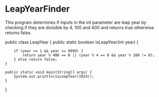# LeapYearFinder
This program determines if inputs in the int parameter are leap year by checking if they are divisible by 4, 100 and 400 and returns true otherwise returns false.


public class LeapYear {
    public static boolean isLeapYear(int year) {

        if (year >= 1 && year <= 9999) {
            return year % 400 == 0 || (year % 4 == 0 && year % 100 != 0);
        } else return false;
    }

    public static void main(String[] args) {
        System.out.println(isLeapYear(1924));
    }
}
